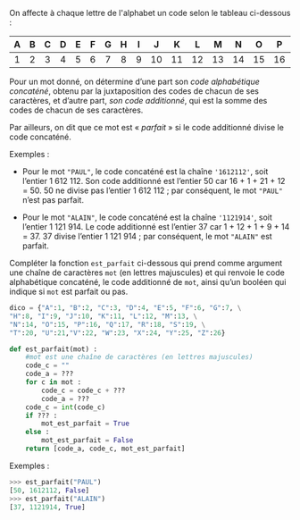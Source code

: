 On affecte à chaque lettre de l'alphabet un code selon le tableau ci-dessous :

| A | B | C | D | E | F | G | H | I | J | K | L | M | N | O | P | Q | R | S | T | U | V | W | X | Y | Z | 
|:-:|:-:|:-:|:-:|:-:|:-:|:-:|:-:|:-:|:-:|:-:|:-:|:-:|:-:|:-:|:-:|:-:|:-:|:-:|:-:|:-:|:-:|:-:|:-:|:-:|:-:|
| 1 | 2 | 3 | 4 | 5 | 6 | 7 | 8 | 9 | 10 | 11 | 12 | 13 | 14 | 15 | 16 | 17 | 18 | 19 | 20 | 21 | 22 | 23 | 24 | 25 | 26 | 


Pour un mot donné, on détermine d’une part son *code alphabétique concaténé*, obtenu
par la juxtaposition des codes de chacun de ses caractères, et d’autre part, *son code
additionné*, qui est la somme des codes de chacun de ses caractères.

Par ailleurs, on dit que ce mot est « *parfait* » si le code additionné divise le code concaténé.

Exemples :

- Pour le mot `"PAUL"`, le code concaténé est la chaîne `'1612112'`, soit l’entier 1 612 112.
Son code additionné est l’entier 50 car 16 + 1 + 21 + 12 = 50.
50 ne divise pas l’entier 1 612 112 ; par conséquent, le mot `"PAUL"` n’est pas
parfait.

- Pour le mot `"ALAIN"`, le code concaténé est la chaîne `'1121914'`, soit l’entier
1 121 914. Le code additionné est l’entier 37 car 1 + 12 + 1 + 9 + 14 = 37.
37 divise l’entier 1 121 914 ; par conséquent, le mot `"ALAIN"` est parfait.


Compléter la fonction `est_parfait` ci-dessous qui prend comme argument une chaîne
de caractères `mot` (en lettres majuscules) et qui renvoie le code alphabétique concaténé,
le code additionné de `mot`, ainsi qu’un booléen qui indique si `mot` est parfait ou pas.

```python linenums='1'
dico = {"A":1, "B":2, "C":3, "D":4, "E":5, "F":6, "G":7, \
"H":8, "I":9, "J":10, "K":11, "L":12, "M":13, \
"N":14, "O":15, "P":16, "Q":17, "R":18, "S":19, \
"T":20, "U":21,"V":22, "W":23, "X":24, "Y":25, "Z":26}

def est_parfait(mot) :
    #mot est une chaîne de caractères (en lettres majuscules)
    code_c = ""
    code_a = ???
    for c in mot :
        code_c = code_c + ???
        code_a = ???
    code_c = int(code_c)
    if ??? :
        mot_est_parfait = True
    else :
        mot_est_parfait = False
    return [code_a, code_c, mot_est_parfait]
```

Exemples :
```python
>>> est_parfait("PAUL")
[50, 1612112, False]
>>> est_parfait("ALAIN")
[37, 1121914, True]
```